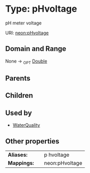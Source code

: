 
# Type: pHvoltage


pH meter voltage

URI: [neon:pHvoltage](https://data.neonscience.org/pHvoltage)


## Domain and Range

None ->  <sub>OPT</sub> [Double](types/Double.md)

## Parents


## Children


## Used by

 * [WaterQuality](WaterQuality.md)

## Other properties

|  |  |  |
| --- | --- | --- |
| **Aliases:** | | p hvoltage |
| **Mappings:** | | neon:pHvoltage |

